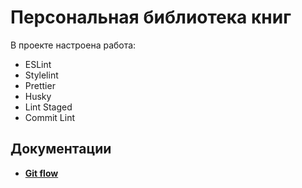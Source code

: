 # Персональная библиотека книг

В проекте настроена работа:

- ESLint
- Stylelint
- Prettier
- Husky
- Lint Staged
- Commit Lint

## Документации

- **[Git flow](./docs/gitflow.md)**
